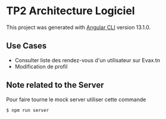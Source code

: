 # TP2 Architecture Logiciel

This project was generated with [Angular CLI](https://github.com/angular/angular-cli) version 13.1.0.

## Use Cases 
* Consulter liste des rendez-vous d'un utilisateur sur Evax.tn
* Modification de profil

## Note related to the Server
Pour faire tourne le mock server utiliser cette commande
```bash
$ npm run server
```
